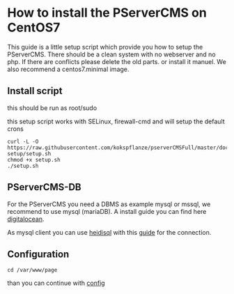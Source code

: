 # How to install the PServerCMS on CentOS7

This guide is a little setup script which provide you how to setup the PServerCMS.
There should be a clean system with no webserver and no php. If there are conflicts please delete the old parts. or install it manuel.
We also recommend a centos7.minimal image. 

## Install script

this should be run as root/sudo

this setup script works with SELinux, firewall-cmd and will setup the default crons

```
curl -L -O https://raw.githubusercontent.com/kokspflanze/pserverCMSFull/master/doc/centos-setup/setup.sh
chmod +x setup.sh
./setup.sh
```

## PServerCMS-DB

For the PServerCMS you need a DBMS as example mysql or mssql, we recommend to use mysql (mariaDB).
A install guide you can find here [digitalocean](https://www.digitalocean.com/community/tutorials/how-to-install-mariadb-on-centos-7).

As mysql client you can use [heidisql](http://www.heidisql.com/) with this [guide](http://www.heidisql.com/help.php) for the connection.
 
## Configuration

```
cd /var/www/page
```

than you can continue with [config](https://github.com/kokspflanze/pserverCMSFull/blob/master/doc/general-setup/CONFIG.md)